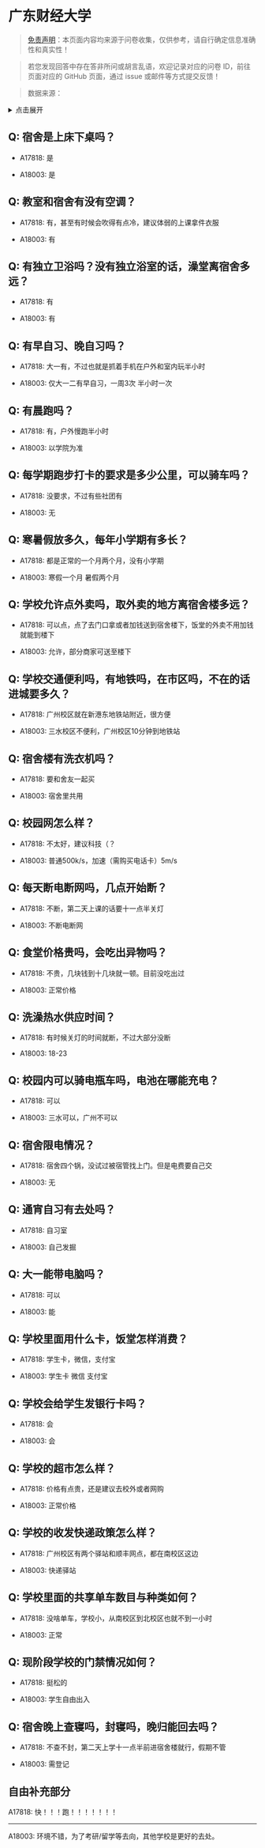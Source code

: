 # 广东财经大学

> [免责声明](https://colleges.chat/#_3)：本页面内容均来源于问卷收集，仅供参考，请自行确定信息准确性和真实性！

> 若您发现回答中存在答非所问或胡言乱语，欢迎记录对应的问卷 ID，前往页面对应的 GitHub 页面，通过 issue 或邮件等方式提交反馈！

> 数据来源：

<details><summary>点击展开</summary>
<ul>
<li>A17818: 匿名 (2023 年 06 月)</li>
<li>A18003: 匿名 (2023 年 06 月)</li>
</ul>
</details>

## Q: 宿舍是上床下桌吗？

- A17818: 是

- A18003: 是

## Q: 教室和宿舍有没有空调？

- A17818: 有，甚至有时候会吹得有点冷，建议体弱的上课拿件衣服

- A18003: 有

## Q: 有独立卫浴吗？没有独立浴室的话，澡堂离宿舍多远？

- A17818: 有

- A18003: 有

## Q: 有早自习、晚自习吗？

- A17818: 大一有，不过也就是抓着手机在户外和室内玩半小时

- A18003: 仅大一二有早自习，一周3次 半小时一次

## Q: 有晨跑吗？

- A17818: 有，户外慢跑半小时

- A18003: 以学院为准

## Q: 每学期跑步打卡的要求是多少公里，可以骑车吗？

- A17818: 没要求，不过有些社团有

- A18003: 无

## Q: 寒暑假放多久，每年小学期有多长？

- A17818: 都是正常的一个月两个月，没有小学期

- A18003: 寒假一个月 暑假两个月

## Q: 学校允许点外卖吗，取外卖的地方离宿舍楼多远？

- A17818: 可以点，点了去门口拿或者加钱送到宿舍楼下，饭堂的外卖不用加钱就能到楼下

- A18003: 允许，部分商家可送至楼下

## Q: 学校交通便利吗，有地铁吗，在市区吗，不在的话进城要多久？

- A17818: 广州校区就在新港东地铁站附近，很方便

- A18003: 三水校区不便利，广州校区10分钟到地铁站

## Q: 宿舍楼有洗衣机吗？

- A17818: 要和舍友一起买

- A18003: 宿舍里共用

## Q: 校园网怎么样？

- A17818: 不太好，建议科技（？

- A18003: 普通500k/s，加速（需购买电话卡）5m/s

## Q: 每天断电断网吗，几点开始断？

- A17818: 不断，第二天上课的话要十一点半关灯

- A18003: 不断电断网

## Q: 食堂价格贵吗，会吃出异物吗？

- A17818: 不贵，几块钱到十几块就一顿。目前没吃出过

- A18003: 正常价格

## Q: 洗澡热水供应时间？

- A17818: 有时候关灯的时间就断，不过大部分没断

- A18003: 18-23

## Q: 校园内可以骑电瓶车吗，电池在哪能充电？

- A17818: 可以

- A18003: 三水可以，广州不可以

## Q: 宿舍限电情况？

- A17818: 宿舍四个锅，没试过被宿管找上门。但是电费要自己交

- A18003: 无

## Q: 通宵自习有去处吗？

- A17818: 自习室

- A18003: 自己发掘

## Q: 大一能带电脑吗？

- A17818: 可以

- A18003: 能

## Q: 学校里面用什么卡，饭堂怎样消费？

- A17818: 学生卡，微信，支付宝

- A18003: 学生卡 微信 支付宝

## Q: 学校会给学生发银行卡吗？

- A17818: 会

- A18003: 会

## Q: 学校的超市怎么样？

- A17818: 价格有点贵，还是建议去校外或者网购

- A18003: 正常价格

## Q: 学校的收发快递政策怎么样？

- A17818: 广州校区有两个驿站和顺丰网点，都在南校区这边

- A18003: 快递驿站

## Q: 学校里面的共享单车数目与种类如何？

- A17818: 没啥单车，学校小，从南校区到北校区也就不到一小时

- A18003: 正常

## Q: 现阶段学校的门禁情况如何？

- A17818: 挺松的

- A18003: 学生自由出入

## Q: 宿舍晚上查寝吗，封寝吗，晚归能回去吗？

- A17818: 不查不封，第二天上学十一点半前进宿舍楼就行，假期不管

- A18003: 需登记

## 自由补充部分

A17818: 快！！！跑！！！！！！！

***

A18003: 环境不错，为了考研/留学等去向，其他学校是更好的去处。